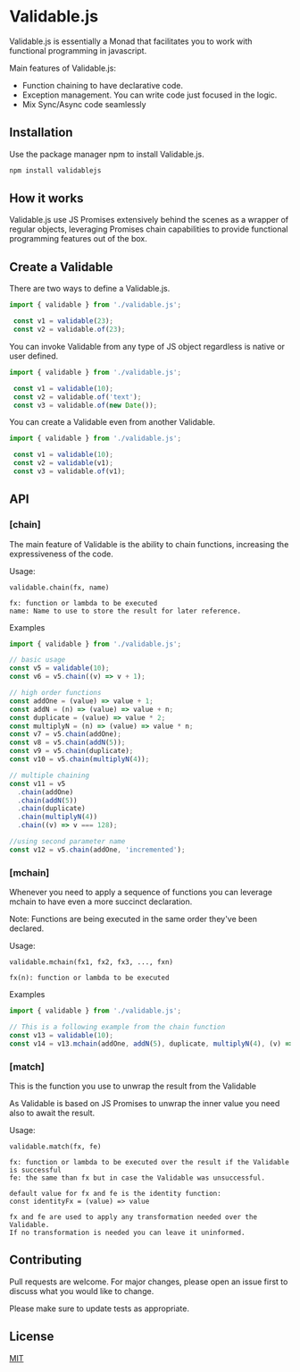 # Validable.js

Validable.js is essentially a Monad that facilitates you to work with functional programming in javascript. 

Main features of Validable.js:
* Function chaining to have declarative code.
* Exception management. You can write code just focused in the logic.
* Mix Sync/Async code seamlessly 


## Installation

Use the package manager npm to install Validable.js.

```bash
npm install validablejs
```

## How it works

Validable.js use JS Promises extensively behind the scenes as a wrapper of regular objects, leveraging Promises chain capabilities to provide functional programming features out of the box.

## Create a Validable

There are two ways to define a Validable.js.

 ```javascript
import { validable } from './validable.js';

  const v1 = validable(23);
  const v2 = validable.of(23);

```
You can invoke Validable from any type of JS object regardless is native or user defined. 
 ```javascript
import { validable } from './validable.js';

  const v1 = validable(10);
  const v2 = validable.of('text');
  const v3 = validable.of(new Date());
```

You can create a Validable even from another Validable.
 ```javascript
import { validable } from './validable.js';

  const v1 = validable(10);
  const v2 = validable(v1);
  const v3 = validable.of(v1);
```


## API
### [chain]

The main feature of Validable is the ability to chain functions, increasing the expressiveness of the code.

Usage:
```
validable.chain(fx, name)

fx: function or lambda to be executed
name: Name to use to store the result for later reference.
```
Examples
```javascript
import { validable } from './validable.js';

// basic usage
const v5 = validable(10);
const v6 = v5.chain((v) => v + 1);

// high order functions
const addOne = (value) => value + 1;
const addN = (n) => (value) => value + n;
const duplicate = (value) => value * 2;
const multiplyN = (n) => (value) => value * n;
const v7 = v5.chain(addOne);
const v8 = v5.chain(addN(5));
const v9 = v5.chain(duplicate);
const v10 = v5.chain(multiplyN(4));

// multiple chaining
const v11 = v5
  .chain(addOne)
  .chain(addN(5))
  .chain(duplicate)
  .chain(multiplyN(4))
  .chain((v) => v === 128);

//using second parameter name
const v12 = v5.chain(addOne, 'incremented');
```

### [mchain]

Whenever you need to apply a sequence of functions you can leverage mchain to have even a more succinct declaration.

Note: Functions are being executed in the same order they've been declared.

Usage:
```
validable.mchain(fx1, fx2, fx3, ..., fxn)

fx(n): function or lambda to be executed
```
Examples
```javascript
import { validable } from './validable.js';

// This is a following example from the chain function
const v13 = validable(10);
const v14 = v13.mchain(addOne, addN(5), duplicate, multiplyN(4), (v) => v === 128);

```
### [match]

This is the function you use to unwrap the result from the Validable

As Validable is based on JS Promises to unwrap the inner value you need also to await the result.

Usage:
```
validable.match(fx, fe)

fx: function or lambda to be executed over the result if the Validable is successful
fe: the same than fx but in case the Validable was unsuccessful.

default value for fx and fe is the identity function:
const identityFx = (value) => value

fx and fe are used to apply any transformation needed over the Validable.
If no transformation is needed you can leave it uninformed.
```




## Contributing
Pull requests are welcome.
For major changes, please open an issue first to discuss what you would like to change.

Please make sure to update tests as appropriate.

## License
[MIT](https://choosealicense.com/licenses/mit/)
